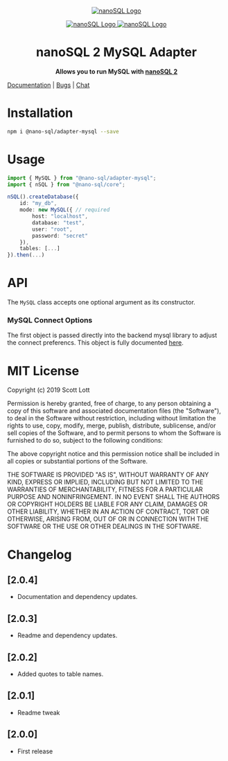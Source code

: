 <p align="center">
  <a href="https://github.com/ClickSimply/Nano-SQL/tree/2.0/packages/Core">
    <img src="https://github.com/ClickSimply/Nano-SQL/raw/2.0/graphics/logo.png" alt="nanoSQL Logo">
  </a>
</p>
<p align="center">
  <a href="https://badge.fury.io/js/%40nano-sql%2Fadapter-mysql">
    <img src="https://badge.fury.io/js/%40nano-sql%2Fadapter-mysql.svg" alt="nanoSQL Logo">
  </a>
  <a href="https://github.com/ClickSimply/@nano-sql/core/blob/master/LICENSE">
    <img src="https://img.shields.io/npm/l/express.svg?style=flat-square" alt="nanoSQL Logo">
  </a>
</p>

<h1 align="center">nanoSQL 2 MySQL Adapter</h1>
<p align="center">
  <strong>Allows you to run MySQL with <a href="https://www.npmjs.com/package/@nano-sql/core">nanoSQL 2</a></strong>
</p>

[Documentation](https://nanosql.io/adapters/mysql.html) | [Bugs](https://github.com/ClickSimply/Nano-SQL/issues) | [Chat](https://gitter.im/nano-sql/community)


# Installation

```sh
npm i @nano-sql/adapter-mysql --save
```

# Usage

```ts
import { MySQL } from "@nano-sql/adapter-mysql";
import { nSQL } from "@nano-sql/core";

nSQL().createDatabase({
    id: "my_db",
    mode: new MySQL({ // required
		host: "localhost",
		database: "test",
		user: "root",
		password: "secret"
    }),
    tables: [...]
}).then(...)
```

# API

The `MySQL` class accepts one optional argument as its constructor.

### MySQL Connect Options
The first object is passed directly into the backend mysql library to adjust the connect preferencs.  This object is fully documented [here](https://www.npmjs.com/package/mysql#connection-options).

# MIT License

Copyright (c) 2019 Scott Lott

Permission is hereby granted, free of charge, to any person obtaining a copy
of this software and associated documentation files (the "Software"), to deal
in the Software without restriction, including without limitation the rights
to use, copy, modify, merge, publish, distribute, sublicense, and/or sell
copies of the Software, and to permit persons to whom the Software is
furnished to do so, subject to the following conditions:

The above copyright notice and this permission notice shall be included in all
copies or substantial portions of the Software.

THE SOFTWARE IS PROVIDED "AS IS", WITHOUT WARRANTY OF ANY KIND, EXPRESS OR
IMPLIED, INCLUDING BUT NOT LIMITED TO THE WARRANTIES OF MERCHANTABILITY,
FITNESS FOR A PARTICULAR PURPOSE AND NONINFRINGEMENT. IN NO EVENT SHALL THE
AUTHORS OR COPYRIGHT HOLDERS BE LIABLE FOR ANY CLAIM, DAMAGES OR OTHER
LIABILITY, WHETHER IN AN ACTION OF CONTRACT, TORT OR OTHERWISE, ARISING FROM,
OUT OF OR IN CONNECTION WITH THE SOFTWARE OR THE USE OR OTHER DEALINGS IN THE
SOFTWARE.

# Changelog

## [2.0.4]
- Documentation and dependency updates.

## [2.0.3]
- Readme and dependency updates.

## [2.0.2]
- Added quotes to table names.

## [2.0.1]
- Readme tweak

## [2.0.0]
- First release